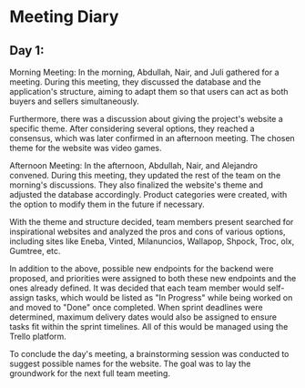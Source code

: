 
 # Meeting Diary
 
 ## Day 1:
 
 Morning Meeting:
In the morning, Abdullah, Nair, and Juli gathered for a meeting. During this meeting, they discussed the database and the application's structure, aiming to adapt them so that users can act as both buyers and sellers simultaneously.

Furthermore, there was a discussion about giving the project's website a specific theme. After considering several options, they reached a consensus, which was later confirmed in an afternoon meeting. The chosen theme for the website was video games.

Afternoon Meeting:
In the afternoon, Abdullah, Nair, and Alejandro convened. During this meeting, they updated the rest of the team on the morning's discussions. They also finalized the website's theme and adjusted the database accordingly. Product categories were created, with the option to modify them in the future if necessary.

With the theme and structure decided, team members present searched for inspirational websites and analyzed the pros and cons of various options, including sites like Eneba, Vinted, Milanuncios, Wallapop, Shpock, Troc, olx, Gumtree, etc.

In addition to the above, possible new endpoints for the backend were proposed, and priorities were assigned to both these new endpoints and the ones already defined. It was decided that each team member would self-assign tasks, which would be listed as "In Progress" while being worked on and moved to "Done" once completed. When sprint deadlines were determined, maximum delivery dates would also be assigned to ensure tasks fit within the sprint timelines. All of this would be managed using the Trello platform.

To conclude the day's meeting, a brainstorming session was conducted to suggest possible names for the website. The goal was to lay the groundwork for the next full team meeting.